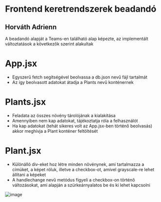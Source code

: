 # Frontend keretrendszerek beadandó

## Horváth Adrienn

A beadandó alapját a Teams-en található alap képezte, az implementált változtatások a következők szerint alakultak

# App.jsx
* Egyszerű fetch segítségével beolvassa a db.json nevű fájl tartalmát
* Az így beolvasott adatokat átadja a Plants nevű konténernek

# Plants.jsx
* Feladata az összes növény tárolójának a kialakítása
* Amennyiben nem kap adatokat, tájékoztatja róla a felhasználót
* Ha kap adatokat (tehát sikeres volt az App.jsx-ben történő beolvasás) akkor meghívja a Plant konténer feltöltését

# Plant.jsx
* Különálló div-eket hoz létre minden növénynek, ami tartalmazza a címüket, a képet róluk, illetve a checkbox-ot, amivel grayscale-re lehet állítani a képeket
* A handlechange nevű metódus figyeli a checkbox-on történő változásokat, ami alapján a szürkeárnyalatos be és ki lehet kapcsolni

![image](https://user-images.githubusercontent.com/93373919/236671792-f6c41b52-08b1-4047-81a4-6f6fae391a20.png)
